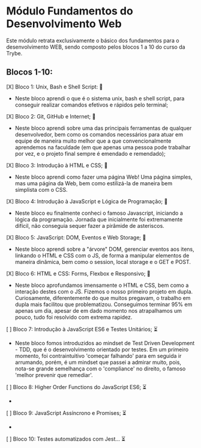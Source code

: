 # Módulo Fundamentos do Desenvolvimento Web

Este módulo retrata exclusivamente o básico dos fundamentos para o desenvolvimento WEB, sendo composto pelos blocos 1 a 10 do curso da Trybe.

## Blocos 1-10:

[X] Bloco 1: Unix, Bash e Shell Script: :rocket:

- Neste bloco aprendi o que é o sistema unix, bash e shell script, para conseguir realizar comandos efetivos e rápidos pelo terminal;

[X] Bloco 2: Git, GitHub e Internet; :rocket:

- Neste bloco aprendi sobre uma das principais ferramentas de qualquer desenvolvedor, bem como os comandos necessários para atuar em equipe de maneira muito melhor que a que convencionalmente aprendemos na faculdade (em que apenas uma pessoa pode trabalhar por vez, e o projeto final sempre é emendado e remendado);

[X] Bloco 3: Introdução à HTML e CSS; :rocket:

- Neste bloco aprendi como fazer uma página Web! Uma página simples, mas uma página da Web, bem como estilizá-la de maneira bem simplista com o CSS.

[X] Bloco 4: Introdução à JavaScript e Lógica de Programação; :rocket:

- Neste bloco eu finalmente conheci o famoso Javascript, iniciando a lógica da programação. Jornada que inicialmente foi extremamente difícil, não conseguia sequer fazer a pirâmide de asteriscos.

[X] Bloco 5: JavaScript: DOM, Eventos e Web Storage; :rocket:

- Neste bloco aprendi sobre a "árvore" DOM, gerenciar eventos aos itens, linkando o HTML e CSS com o JS, de forma a manipular elementos de maneira dinâmica, bem como o session, local storage e o GET e POST.

[X] Bloco 6: HTML e CSS: Forms, Flexbox e Responsivo; :rocket:

- Neste bloco aprofundamos imensamente o HTML e CSS, bem como a interação destes com o JS. Fizemos o nosso primeiro projeto em dupla. Curiosamente, diferentemente do que muitos pregavam, o trabalho em dupla mais facilitou que problematizou. Conseguimos terminar 95% em apenas um dia, apesar de em dado momento nos atrapalhamos um pouco, tudo foi resolvido com extrema rapidez.

[ ] Bloco 7: Introdução à JavaScript ES6 e Testes Unitários; :hourglass_flowing_sand:

- Neste bloco fomos introduzidos ao mindset de Test Driven Development - TDD, que é o desenvolvimento orientado por testes. Em um primeiro momento, foi contraintuitivo 'começar falhando' para em seguida ir arrumando, porém, é um mindset que passei a admirar muito, pois, nota-se grande semelhança com o 'compliance' no direito, o famoso 'melhor prevenir que remediar'. 

[ ] Bloco 8: Higher Order Functions do JavaScript ES6; :hourglass_flowing_sand:

-

[ ] Bloco 9: JavaScript Assíncrono e Promises; :hourglass_flowing_sand:

-

[ ] Bloco 10: Testes automatizados com Jest... :hourglass_flowing_sand:
